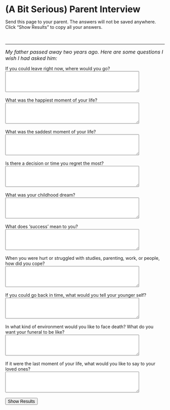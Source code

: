 ---
---
<!DOCTYPE html>
<html lang="en">
<head>
    <h1>(A Bit Serious) Parent Interview</h1>
    <p>Send this page to your parent. The answers will not be saved anywhere. Click “Show Results” to copy all your answers.</p>
    <br><hr>
    <p><small><em>My father passed away two years ago. Here are some questions I wish I had asked him:</small></em></p>
    <style>
        .hidden {
            display: none;
        }
        .result {
            margin-top: 20px;
        }
        .copy-button {
            margin-top: 10px;
        }
        small {
            font-size: 16px;
        }
        h1 {
            margin-bottom: 0em;
        }
        textarea {
            font-family: monospace;
        }
        button {
            font-size: 14px;
        }
        time, footer {
            display: none;
        }
    </style>
</head>
<body>
    <form id="interviewForm">
        <label for="q1">If you could leave right now, where would you go?</label><br>
        <textarea id="q1" name="q1" rows="4" cols="50"></textarea><br><br>
        <label for="q2">What was the happiest moment of your life?</label><br>
        <textarea id="q2" name="q2" rows="4" cols="50"></textarea><br><br>
        <label for="q3">What was the saddest moment of your life?</label><br>
        <textarea id="q3" name="q3" rows="4" cols="50"></textarea><br><br>
        <label for="q4">Is there a decision or time you regret the most?</label><br>
        <textarea id="q4" name="q4" rows="4" cols="50"></textarea><br><br>
        <label for="q5">What was your childhood dream?</label><br>
        <textarea id="q5" name="q5" rows="4" cols="50"></textarea><br><br>
        <label for="q6">What does ‘success’ mean to you?</label><br>
        <textarea id="q6" name="q6" rows="4" cols="50"></textarea><br><br>
        <label for="q7">When you were hurt or struggled with studies, parenting, work, or people, how did you cope?</label><br>
        <textarea id="q7" name="q7" rows="4" cols="50"></textarea><br><br>
        <label for="q8">If you could go back in time, what would you tell your younger self?</label><br>
        <textarea id="q8" name="q8" rows="4" cols="50"></textarea><br><br>
        <label for="q9">In what kind of environment would you like to face death? What do you want your funeral to be like?</label><br>
        <textarea id="q9" name="q9" rows="4" cols="50"></textarea><br><br>
        <label for="q10">If it were the last moment of your life, what would you like to say to your loved ones?</label><br>
        <textarea id="q10" name="q10" rows="4" cols="50"></textarea><br><br>
        <button type="button" onclick="showResults()">Show Results</button>
    </form>

<div id="results" class="hidden">
        <h2>Questions & Answers</h2>
        <div id="answers"></div>
        <button class="copy-button" onclick="copyResults()">Copy All</button>
</div>

<script>
        function showResults() {
            var form = document.getElementById('interviewForm');
            var resultsDiv = document.getElementById('results');
            var answersDiv = document.getElementById('answers');
            var formData = new FormData(form);
            var resultHTML = '';

            var questions = {
                q1: "If you could leave right now, where would you go?",
                q2: "What was the happiest moment of your life?",
                q3: "What was the saddest moment of your life?",
                q4: "Is there a decision or time you regret the most?",
                q5: "What was your childhood dream?",
                q6: "What does ‘success’ mean to you?",
                q7: "When you were hurt or struggled with studies, parenting, work, or people, how did you cope?",
                q8: "If you could go back in time, what would you tell your younger self?",
                q9: "In what kind of environment would you like to face death? What do you want your funeral to be like?",
                q10: "If it were the last moment of your life, what would you like to say to your loved ones?"
            };

            formData.forEach(function(value, key) {
                resultHTML += '<p><strong>' + questions[key] + ':</strong><br> ' + value + '</p>';
            });

            answersDiv.innerHTML = resultHTML;
            resultsDiv.classList.remove('hidden');
        }

        function copyResults() {
            var range = document.createRange();
            range.selectNode(document.getElementById('answers'));
            window.getSelection().removeAllRanges(); // clear current selection
            window.getSelection().addRange(range); // to select text
            document.execCommand("copy");
            window.getSelection().removeAllRanges(); // to deselect
            alert('Copied! Share with your loved ones.♥');
        }
    </script>
</body>
</html>
